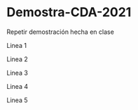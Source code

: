 # Demostra-CDA-2021
Repetir demostración hecha en clase

Linea 1

Linea 2

Linea 3

Linea 4

Linea 5
